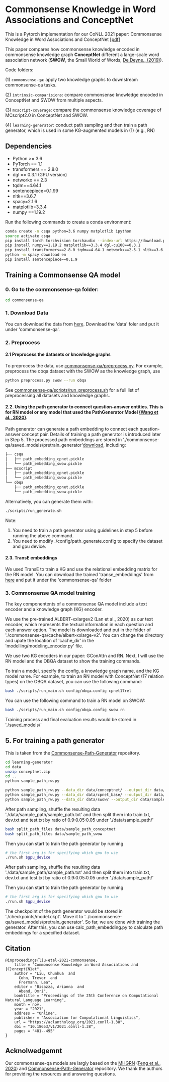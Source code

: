 # Commonsense Knowledge in Word Associations and ConceptNet

This is a Pytorch implementation for our CoNLL 2021 paper: Commonsense Knowledge in Word Associations and ConceptNet [[pdf](https://aclanthology.org/2021.conll-1.38.pdf)]

This paper compares how commonsense knowledge encoded in commonsense knowledge graph **ConceptNet** different a large-scale word association network (**SWOW**, the Small World of Words; [De Deyne., (2019)](https://link.springer.com/article/10.3758/s13428-018-1115-7)).

Code folders:

(1) `commonsense-qa`: apply two knowledge graphs to downstream commonsense-qa tasks.

(2) `intrinsic-comparisions`: compare commonsense knowledge encoded in ConceptNet and SWOW from multiple aspects.

(3) `mcscript-coverage`: compare the commonsense knowledge coverage of MCscript2.0 in ConceptNet and SWOW. 

(4) `learning-generator`: conduct path sampling and then train a path generator, which is used in some KG-augmented models in (1) (e.g., RN)


## Dependencies

- Python >= 3.6
- PyTorch == 1.1
- transformers == 2.8.0
- dgl == 0.3.1 (GPU version)
- networkx == 2.3
- tqdm==4.64.1
- sentencepiece=0.1.99
- nltk==3.6.7
- spacy=2.1.6
- matplotlib=3.3.4
- numpy ==1.19.2

Run the following commands to create a conda environment:

```bash
conda create -n csqa python=3.6 numpy matplotlib ipython
source activate csqa
pip install torch torchvision torchaudio --index-url https://download.pytorch.org/whl/cu110
pip install numpy==1.19.2 matplotlib==3.3.4 dgl-cu100==0.3.1
pip install transformers==2.8.0 tqdm==4.64.1 networkx==2.5.1 nltk==3.6.7 spacy==2.1.6
python -m spacy download en
pip install sentencepiece==0.1.9
```

## Training a Commonsense QA model
### 0. Go to the commonsense-qa folder:  
```bash
cd commonsense-qa 
```

### 1. Download Data
You can download the data from [here](https://drive.google.com/drive/folders/1D_pLTgwgyEZLOUfnNWK1jNrLP0hhA2e3?usp=sharing).
Download the 'data' foler and put it under 'commonsense-qa'. 

### 2. Preprocess

#### 2.1 Preprocess the datasets or knowledge graphs 
To preprocess the data, use [commonsense-qa/preprocess.py](./commonsense-qa/preprocess.py). For example, preprocess the obqa dataset with the SWOW as the knowledge graph, use

```bash
python preprocess.py swow --run obqa 
```
See [commonsense-qa/scripts/run_preprocess.sh](commonsense-qa/scripts/run_preprocess.sh) for a full list of preprocessing all datasets and knowledge graphs. 

#### 2.2. Using the path generator to connect question-answer entities. This is for RN model or any model that used the PathGenerator Model [(Wang et al., 2020)](https://aclanthology.org/2020.findings-emnlp.369.pdf). 


Path generator can generate a path embedding to connect each question-answer concept pair. Details of training a path generator is introduced later in Step 5. 
The processed path embeddings are stored in './commonsense-qa/saved_models/pretrain_generator'[download](https://drive.google.com/drive/folders/1KzsjwCSTsULQlnYMhWpH807VvgN0llB6?usp=sharing), including:   
```bash
├── csqa
│   ├── path_embedding_cpnet.pickle
│   └── path_embedding_swow.pickle
├── mcscript
│   ├── path_embedding_cpnet.pickle
│   └── path_embedding_swow.pickle
└── obqa
    ├── path_embedding_cpnet.pickle
    └── path_embedding_swow.pickle
```
Alternatively, you can generate them with: 
```bash
./scripts/run_generate.sh
```
Note: 
1. You need to train a path generator using guidelines in step 5 before running the above command. 
2. You need to modify ./config/path_generate.config to specify the dataset and gpu device. 

#### 2.3. TransE embeddings 
We used TransE to train a KG and use the relational embedding matrix for the RN model. 
You can download the trained 'transe_embeddings' from [here](https://drive.google.com/drive/folders/1NWgy_VvnXmHrhQKqy_hfL9BM6IKr89wb?usp=sharing) and put it under the 'commonsense-qa' folder


### 3. Commonsense QA model training
The key componentents of a commonsense QA model include a text encoder and a knowledge graph (KG) encoder. 

We use the pre-trained ALBERT-xxlargev2 (Lan et al., 2020) as our text encoder, which represents the textual information in each question and each answer option. The model is downloaded and put in the folder of './commonsense-qa/cache/albert-xxlarge-v2'. You can change the directory and upate the location of 'cache_dir' in the 'modelling/modeling_encoder.py' file.

We use two KG encoders in our paper: GConAttn and RN. Next, I will use the RN model and the OBQA dataset to show the training commands.

To train a model, specify the config, a knowledge graph name, and the KG model name. For example, to train an RN model with ConceptNet (17 relation types) on the OBQA dataset, you can use the following command:

```bash
bash ./scripts/run_main.sh config/obqa.config cpnet17rel  
```

You can use the following command to train a RN model on SWOW:

```bash
bash ./scripts/run_main.sh config/obqa.config swow rn
```

Training process and final evaluation results would be stored in './saved_models/'


## 5. For training a path generator
This is taken from the [Commonsense-Path-Generator](https://github.com/wangpf3/Commonsense-Path-Generator) repository. 

```bash
cd learning-generator
cd data
unzip conceptnet.zip
cd ..
python sample_path_rw.py

python sample_path_rw.py --data_dir data/conceptnet/ --output_dir data/sample_path_conceptnet
python sample_path_rw.py --data_dir data/cpnet_base/ --output_dir data/sample_path_cpnet_base
python sample_path_rw.py --data_dir data/swow/ --output_dir data/sample_path_swow
```

After path sampling, shuffle the resulting data './data/sample_path/sample_path.txt'
and then split them into train.txt, dev.txt and test.txt by ratio of 0.9:0.05:0.05 under './data/sample_path/'

```bash
bash split_path_files data/sample_path_conceptnet
bash split_path_files data/sample_path_swow
```

Then you can start to train the path generator by running

```bash
# the first arg is for specifying which gpu to use
./run.sh $gpu_device
```

After path sampling, shuffle the resulting data './data/sample_path/sample_path.txt'
and then split them into train.txt, dev.txt and test.txt by ratio of 0.9:0.05:0.05 under './data/sample_path/'

Then you can start to train the path generator by running
```bash
# the first arg is for specifying which gpu to use
./run.sh $gpu_device
```

The checkpoint of the path generator would be stored in './checkpoints/model.ckpt'.
Move it to '../commonsense-qa/saved_models/pretrain_generator'.
So far, we are done with training the generator. After this, you can use calc_path_embedding.py to calculate path embeddings for a specified dataset.

  
## Citation

```
@inproceedings{liu-etal-2021-commonsense,
    title = "Commonsense Knowledge in Word Associations and {C}oncept{N}et",
    author = "Liu, Chunhua  and
      Cohn, Trevor  and
      Frermann, Lea",
    editor = "Bisazza, Arianna  and
      Abend, Omri",
    booktitle = "Proceedings of the 25th Conference on Computational Natural Language Learning",
    month = nov,
    year = "2021",
    address = "Online",
    publisher = "Association for Computational Linguistics",
    url = "https://aclanthology.org/2021.conll-1.38",
    doi = "10.18653/v1/2021.conll-1.38",
    pages = "481--495"
}
```

## Acknolwedgemnt

Our commonsense-qa models are largly based on the [MHGRN](https://github.com/INK-USC/MHGRN) ([Feng et al., 2020](https://aclanthology.org/2020.emnlp-main.99.pdf)) and [Commonsense-Path-Generator](https://github.com/wangpf3/Commonsense-Path-Generator) repository. We thank the authors for providing the resources and answering questions.
